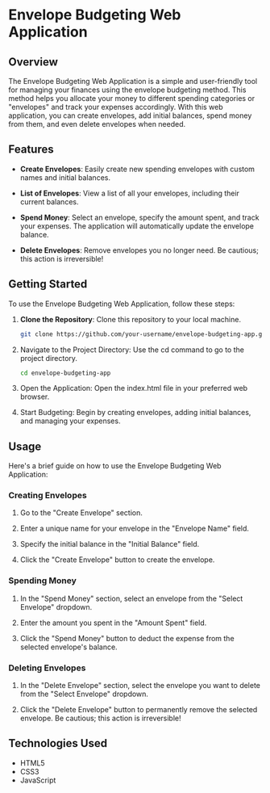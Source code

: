 # Envelope Budgeting Web Application

## Overview

The Envelope Budgeting Web Application is a simple and user-friendly tool for managing your finances using the envelope budgeting method. This method helps you allocate your money to different spending categories or "envelopes" and track your expenses accordingly. With this web application, you can create envelopes, add initial balances, spend money from them, and even delete envelopes when needed.

## Features

- **Create Envelopes**: Easily create new spending envelopes with custom names and initial balances.

- **List of Envelopes**: View a list of all your envelopes, including their current balances.

- **Spend Money**: Select an envelope, specify the amount spent, and track your expenses. The application will automatically update the envelope balance.

- **Delete Envelopes**: Remove envelopes you no longer need. Be cautious; this action is irreversible!

## Getting Started

To use the Envelope Budgeting Web Application, follow these steps:

1. **Clone the Repository**: Clone this repository to your local machine.

   ```bash
   git clone https://github.com/your-username/envelope-budgeting-app.git

2. Navigate to the Project Directory: Use the cd command to go to the project directory.

    ```bash
    cd envelope-budgeting-app

3. Open the Application: Open the index.html file in your preferred web browser.

4. Start Budgeting: Begin by creating envelopes, adding initial balances, and managing your expenses.

## Usage
Here's a brief guide on how to use the Envelope Budgeting Web Application:

### Creating Envelopes
1. Go to the "Create Envelope" section.

2. Enter a unique name for your envelope in the "Envelope Name" field.

3. Specify the initial balance in the "Initial Balance" field.

4. Click the "Create Envelope" button to create the envelope.

### Spending Money
1. In the "Spend Money" section, select an envelope from the "Select Envelope" dropdown.

2. Enter the amount you spent in the "Amount Spent" field.

3. Click the "Spend Money" button to deduct the expense from the selected envelope's balance.

### Deleting Envelopes
1. In the "Delete Envelope" section, select the envelope you want to delete from the "Select Envelope" dropdown.

2. Click the "Delete Envelope" button to permanently remove the selected envelope. Be cautious; this action is irreversible!

## Technologies Used
- HTML5
- CSS3
- JavaScript